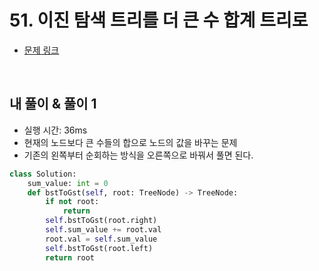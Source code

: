 # 51. 이진 탐색 트리를 더 큰 수 합계 트리로

- [문제 링크](https://leetcode.com/problems/binary-search-tree-to-greater-sum-tree/submissions/)

<br>

## 내 풀이 & 풀이 1

- 실행 시간: 36ms
- 현재의 노드보다 큰 수들의 합으로 노드의 값을 바꾸는 문제
- 기존의 왼쪽부터 순회하는 방식을 오른쪽으로 바꿔서 풀면 된다.

```python
class Solution:
    sum_value: int = 0
    def bstToGst(self, root: TreeNode) -> TreeNode:
        if not root:
            return
        self.bstToGst(root.right)
        self.sum_value += root.val
        root.val = self.sum_value
        self.bstToGst(root.left)
        return root
```
